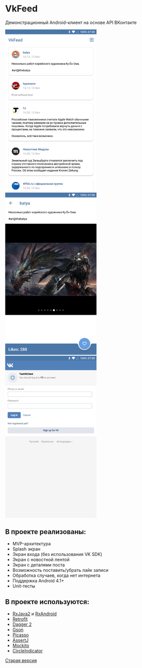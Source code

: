 # VkFeed
Демонстрационный Android-клиент на основе API ВКонтакте

<img src="screenshots/Screenshot_20181115-014256.jpg" width="293px"> <img src="screenshots/Screenshot_20181115-014147.jpg" width="293px"> <img src="screenshots/Screenshot_20181115-015719.jpg" width="293px">

## В проекте реализованы:
- MVP-архитектура
- Splash экран
- Экран входа (без использования VK SDK)
- Экран с новостной лентой
- Экран с деталями поста
- Возможность поставить/убрать лайк записи
- Обработка случаев, когда нет интернета
- Поддержка Android 4.1+
- Unit-тесты

## В проекте используются:
- [RxJava2](https://github.com/ReactiveX/RxJava) и [RxAndroid](https://github.com/ReactiveX/RxAndroid)
- [Retrofit](http://square.github.io/retrofit)
- [Dagger 2](http://google.github.io/dagger)
- [Gson](https://github.com/google/gson)
- [Picasso](http://square.github.io/picasso)
- [AssertJ](https://github.com/joel-costigliola/assertj-core)
- [Mockito](https://github.com/mockito/mockito)
- [CircleIndicator](https://github.com/ongakuer/CircleIndicator)

[Старая версия](https://github.com/hotmule/VkFeedOld)
